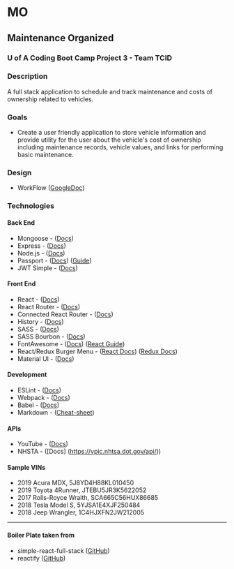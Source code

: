 # MO
## Maintenance Organized
### U of A Coding Boot Camp Project 3 - Team TCID

### Description
A full stack application to schedule and track maintenance and costs of ownership related to vehicles.


### Goals
 - Create a user friendly application to store vehicle information and provide utility for the user about the vehicle's cost of ownership including maintenance records, vehicle values, and links for performing basic maintenance.

### Design
 - WorkFlow ([GoogleDoc](https://drive.google.com/file/d/1aFZJUgo6EOEm_jWrYHNyQ29P_Pju0Gvg/))

### Technologies
#### Back End
- Mongoose - ([Docs](https://mongoosejs.com/docs/guide.html))
- Express - ([Docs](https://expressjs.com/en/starter/installing.html))
- Node.js - ([Docs](https://nodejs.org/en/docs/guides/))
- Passport - ([Docs](http://www.passportjs.org/docs/)) ([Guide](https://scotch.io/@devGson/api-authentication-with-json-web-tokensjwt-and-passport))
- JWT Simple - ([Docs](https://github.com/hokaccha/node-jwt-simple#readme))

#### Front End
- React - ([Docs](https://reactjs.org/docs/getting-started.html))
- React Router - ([Docs](https://reacttraining.com/react-router/web/guides/quick-start))
- Connected React Router - ([Docs](https://github.com/supasate/connected-react-router))
- History - ([Docs](https://github.com/ReactTraining/history))
- SASS - ([Docs](https://sass-lang.com/))
- SASS Bourbon - ([Docs](https://www.bourbon.io/))
- FontAwesome - ([Docs](https://fontawesome.com/how-to-use/on-the-web/referencing-icons/basic-use)) ([React Guide](https://scotch.io/tutorials/using-font-awesome-5-with-react))
- React/Redux Burger Menu - ([React Docs](https://github.com/negomi/react-burger-menu)) ([Redux Docs](https://negomi.github.io/redux-burger-menu/))
- Material UI - ([Docs](https://www.npmjs.com/package/@material-ui/core))

#### Development
- ESLint - ([Docs](https://eslint.org/docs/user-guide/getting-started))
- Webpack - ([Docs](https://webpack.js.org/concepts/))
- Babel - ([Docs](https://babeljs.io/docs/en/))
- Markdown - ([Cheat-sheet](https://github.com/adam-p/markdown-here/wiki/Markdown-Cheatsheet#links))

#### APIs
- YouTube - ([Docs](https://developers.google.com/youtube/v3/docs/))
- NHSTA - ([Docs] (https://vpic.nhtsa.dot.gov/api/))


#### Sample VINs
- 2019 Acura MDX, 5J8YD4H88KL010450
- 2019 Toyota 4Runner, JTEBU5JR3K5622052
- 2017 Rolls-Royce Wraith, SCA665C56HUX86685
- 2018 Tesla Model S, 5YJSA1E4XJF250484
- 2018 Jeep Wrangler, 1C4HJXFN2JW212005


----------------------------------------------------------------------------
#### Boiler Plate taken from 
- simple-react-full-stack ([GitHub](https://github.com/crsandeep/simple-react-full-stack))
- reactify ([GitHub](https://github.com/tuckerbeauchamp/reactify))



